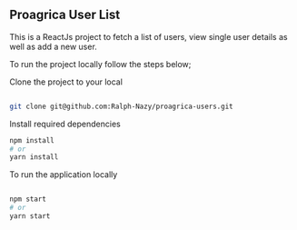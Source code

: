 ## Proagrica User List

This is a ReactJs project to fetch a list of users, view single user details as well as add a new user. 

To run the project locally follow the steps below;

Clone the project to your local

```bash

git clone git@github.com:Ralph-Nazy/proagrica-users.git

```

Install required dependencies

```bash
npm install
# or
yarn install 

```
To run the application locally

```bash

npm start
# or
yarn start 

``` 
